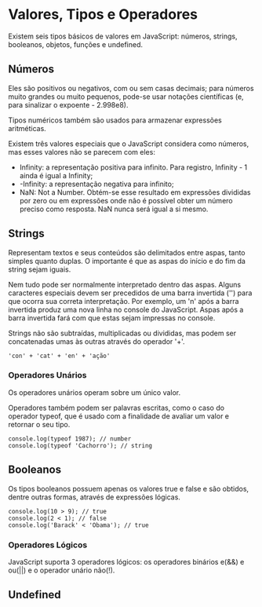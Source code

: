 # Valores, Tipos e Operadores

Existem seis tipos básicos de valores em JavaScript: números, strings, booleanos, objetos, funções e undefined.

## Números

Eles são positivos ou negativos, com ou sem casas decimais; para números muito grandes ou muito pequenos, pode-se usar notações científicas (e, para sinalizar o expoente - 2.998e8).

Tipos numéricos também são usados para armazenar expressões aritméticas.

Existem três valores especiais que o JavaScript considera como números, mas esses valores não se parecem com eles:

* Infinity: a representação positiva para infinito. Para registro, Infinity - 1 ainda é igual a Infinity;
* -Infinity: a representação negativa para infinito;
* NaN: Not a Number. Obtém-se esse resultado em expressões divididas por zero ou em expressões onde não é possível obter um número preciso como resposta. NaN nunca será igual a si mesmo.

## Strings

Representam textos e seus conteúdos são delimitados entre aspas, tanto simples quanto duplas. O importante é que as aspas do início e do fim da string sejam iguais.

Nem tudo pode ser normalmente interpretado dentro das aspas. Alguns caracteres especiais devem ser precedidos de uma barra invertida ('\') para que ocorra sua correta interpretação. Por exemplo, um 'n' após a barra invertida produz uma nova linha no console do JavaScript. Aspas após a barra invertida fará com que estas sejam impressas no console.

Strings não são subtraídas, multiplicadas ou divididas, mas podem ser concatenadas umas às outras através do operador '+'.

    'con' + 'cat' + 'en' + 'ação'

### Operadores Unários

Os operadores unários operam sobre um único valor.

Operadores também podem ser palavras escritas, como o caso do operador typeof, que é usado com a finalidade de avaliar um valor e retornar o seu tipo.

    console.log(typeof 1987); // number
    console.log(typeof 'Cachorro'); // string

## Booleanos

Os tipos booleanos possuem apenas os valores true e false e são obtidos, dentre outras formas, através de expressões lógicas.

    console.log(10 > 9); // true
    console.log(2 < 1); // false
    console.log('Barack' < 'Obama'); // true

### Operadores Lógicos

JavaScript suporta 3 operadores lógicos: os operadores binários e(&&) e ou(||) e o operador unário não(!).

## Undefined